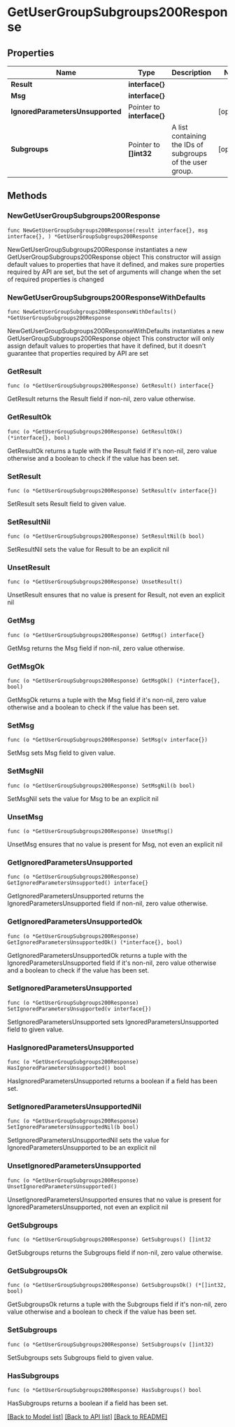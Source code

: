 # GetUserGroupSubgroups200Response

## Properties

Name | Type | Description | Notes
------------ | ------------- | ------------- | -------------
**Result** | **interface{}** |  | 
**Msg** | **interface{}** |  | 
**IgnoredParametersUnsupported** | Pointer to **interface{}** |  | [optional] 
**Subgroups** | Pointer to **[]int32** | A list containing the IDs of subgroups of the user group.  | [optional] 

## Methods

### NewGetUserGroupSubgroups200Response

`func NewGetUserGroupSubgroups200Response(result interface{}, msg interface{}, ) *GetUserGroupSubgroups200Response`

NewGetUserGroupSubgroups200Response instantiates a new GetUserGroupSubgroups200Response object
This constructor will assign default values to properties that have it defined,
and makes sure properties required by API are set, but the set of arguments
will change when the set of required properties is changed

### NewGetUserGroupSubgroups200ResponseWithDefaults

`func NewGetUserGroupSubgroups200ResponseWithDefaults() *GetUserGroupSubgroups200Response`

NewGetUserGroupSubgroups200ResponseWithDefaults instantiates a new GetUserGroupSubgroups200Response object
This constructor will only assign default values to properties that have it defined,
but it doesn't guarantee that properties required by API are set

### GetResult

`func (o *GetUserGroupSubgroups200Response) GetResult() interface{}`

GetResult returns the Result field if non-nil, zero value otherwise.

### GetResultOk

`func (o *GetUserGroupSubgroups200Response) GetResultOk() (*interface{}, bool)`

GetResultOk returns a tuple with the Result field if it's non-nil, zero value otherwise
and a boolean to check if the value has been set.

### SetResult

`func (o *GetUserGroupSubgroups200Response) SetResult(v interface{})`

SetResult sets Result field to given value.


### SetResultNil

`func (o *GetUserGroupSubgroups200Response) SetResultNil(b bool)`

 SetResultNil sets the value for Result to be an explicit nil

### UnsetResult
`func (o *GetUserGroupSubgroups200Response) UnsetResult()`

UnsetResult ensures that no value is present for Result, not even an explicit nil
### GetMsg

`func (o *GetUserGroupSubgroups200Response) GetMsg() interface{}`

GetMsg returns the Msg field if non-nil, zero value otherwise.

### GetMsgOk

`func (o *GetUserGroupSubgroups200Response) GetMsgOk() (*interface{}, bool)`

GetMsgOk returns a tuple with the Msg field if it's non-nil, zero value otherwise
and a boolean to check if the value has been set.

### SetMsg

`func (o *GetUserGroupSubgroups200Response) SetMsg(v interface{})`

SetMsg sets Msg field to given value.


### SetMsgNil

`func (o *GetUserGroupSubgroups200Response) SetMsgNil(b bool)`

 SetMsgNil sets the value for Msg to be an explicit nil

### UnsetMsg
`func (o *GetUserGroupSubgroups200Response) UnsetMsg()`

UnsetMsg ensures that no value is present for Msg, not even an explicit nil
### GetIgnoredParametersUnsupported

`func (o *GetUserGroupSubgroups200Response) GetIgnoredParametersUnsupported() interface{}`

GetIgnoredParametersUnsupported returns the IgnoredParametersUnsupported field if non-nil, zero value otherwise.

### GetIgnoredParametersUnsupportedOk

`func (o *GetUserGroupSubgroups200Response) GetIgnoredParametersUnsupportedOk() (*interface{}, bool)`

GetIgnoredParametersUnsupportedOk returns a tuple with the IgnoredParametersUnsupported field if it's non-nil, zero value otherwise
and a boolean to check if the value has been set.

### SetIgnoredParametersUnsupported

`func (o *GetUserGroupSubgroups200Response) SetIgnoredParametersUnsupported(v interface{})`

SetIgnoredParametersUnsupported sets IgnoredParametersUnsupported field to given value.

### HasIgnoredParametersUnsupported

`func (o *GetUserGroupSubgroups200Response) HasIgnoredParametersUnsupported() bool`

HasIgnoredParametersUnsupported returns a boolean if a field has been set.

### SetIgnoredParametersUnsupportedNil

`func (o *GetUserGroupSubgroups200Response) SetIgnoredParametersUnsupportedNil(b bool)`

 SetIgnoredParametersUnsupportedNil sets the value for IgnoredParametersUnsupported to be an explicit nil

### UnsetIgnoredParametersUnsupported
`func (o *GetUserGroupSubgroups200Response) UnsetIgnoredParametersUnsupported()`

UnsetIgnoredParametersUnsupported ensures that no value is present for IgnoredParametersUnsupported, not even an explicit nil
### GetSubgroups

`func (o *GetUserGroupSubgroups200Response) GetSubgroups() []int32`

GetSubgroups returns the Subgroups field if non-nil, zero value otherwise.

### GetSubgroupsOk

`func (o *GetUserGroupSubgroups200Response) GetSubgroupsOk() (*[]int32, bool)`

GetSubgroupsOk returns a tuple with the Subgroups field if it's non-nil, zero value otherwise
and a boolean to check if the value has been set.

### SetSubgroups

`func (o *GetUserGroupSubgroups200Response) SetSubgroups(v []int32)`

SetSubgroups sets Subgroups field to given value.

### HasSubgroups

`func (o *GetUserGroupSubgroups200Response) HasSubgroups() bool`

HasSubgroups returns a boolean if a field has been set.


[[Back to Model list]](../README.md#documentation-for-models) [[Back to API list]](../README.md#documentation-for-api-endpoints) [[Back to README]](../README.md)


